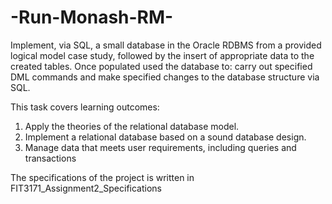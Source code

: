 # -Run-Monash-RM-
Implement, via SQL, a small database in the Oracle RDBMS from a provided logical model case study, followed by the insert of appropriate data to the created tables. Once populated used the database to: carry out specified DML commands and make specified changes to the database structure via SQL.

This task covers learning outcomes: <br>
1. Apply the theories of the relational database model.<br>
3. Implement a relational database based on a sound database design.<br>
4. Manage data that meets user requirements, including queries and
transactions<br>

The specifications of the project is written in FIT3171_Assignment2_Specifications
